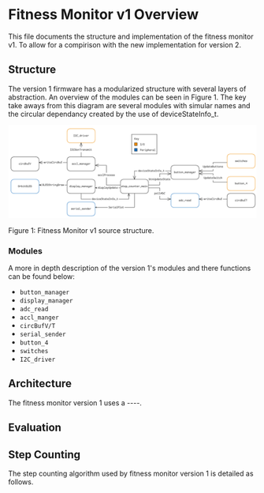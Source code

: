# Fitness Monitor v1 Overview

This file documents the structure and implementation of the fitness monitor v1.
To allow for a compirison with the new implementation for version 2.

## Structure

The version 1 firmware has a modularized structure with several layers of
abstraction. An overview of the modules can be seen in Figure 1. The key
take aways from this diagram are several modules with simular names and
the circular dependancy created by the use of deviceStateInfo_t.

![Fitness Monitor v1 source structure](./images/version1-structurev2.png)

Figure 1: Fitness Monitor v1 source structure.

### Modules

A more in depth description of the version 1's modules and there functions can be found below:

- `button_manager`
- `display_manager`
- `adc_read`
- `accl_manger`
- `circBufV/T`
- `serial_sender`
- `button_4`
- `switches`
- `I2C_driver`

## Architecture

The fitness monitor version 1 uses a ----.

## Evaluation


## Step Counting

The step counting algorithm used by fitness monitor version 1 is detailed
as follows.
